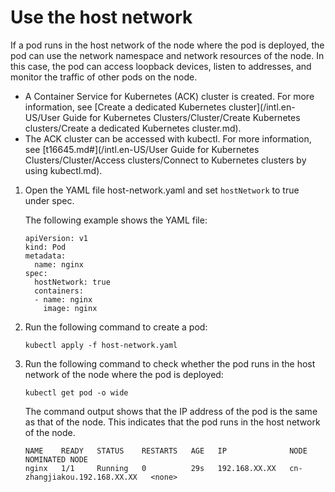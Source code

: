 # Use the host network

If a pod runs in the host network of the node where the pod is deployed, the pod can use the network namespace and network resources of the node. In this case, the pod can access loopback devices, listen to addresses, and monitor the traffic of other pods on the node.

-   A Container Service for Kubernetes \(ACK\) cluster is created. For more information, see [Create a dedicated Kubernetes cluster](/intl.en-US/User Guide for Kubernetes Clusters/Cluster/Create Kubernetes clusters/Create a dedicated Kubernetes cluster.md).
-   The ACK cluster can be accessed with kubectl. For more information, see [t16645.md\#](/intl.en-US/User Guide for Kubernetes Clusters/Cluster/Access clusters/Connect to Kubernetes clusters by using kubectl.md).

1.  Open the YAML file host-network.yaml and set `hostNetwork` to true under spec.

    The following example shows the YAML file:

    ```
    apiVersion: v1
    kind: Pod
    metadata:
      name: nginx
    spec:
      hostNetwork: true
      containers:
      - name: nginx
        image: nginx
    ```

2.  Run the following command to create a pod:

    ```
    kubectl apply -f host-network.yaml
    ```

3.  Run the following command to check whether the pod runs in the host network of the node where the pod is deployed:

    ```
    kubectl get pod -o wide
    ```

    The command output shows that the IP address of the pod is the same as that of the node. This indicates that the pod runs in the host network of the node.

    ```
    NAME    READY   STATUS    RESTARTS   AGE   IP              NODE                           NOMINATED NODE
    nginx   1/1     Running   0          29s   192.168.XX.XX   cn-zhangjiakou.192.168.XX.XX   <none>
    ```


